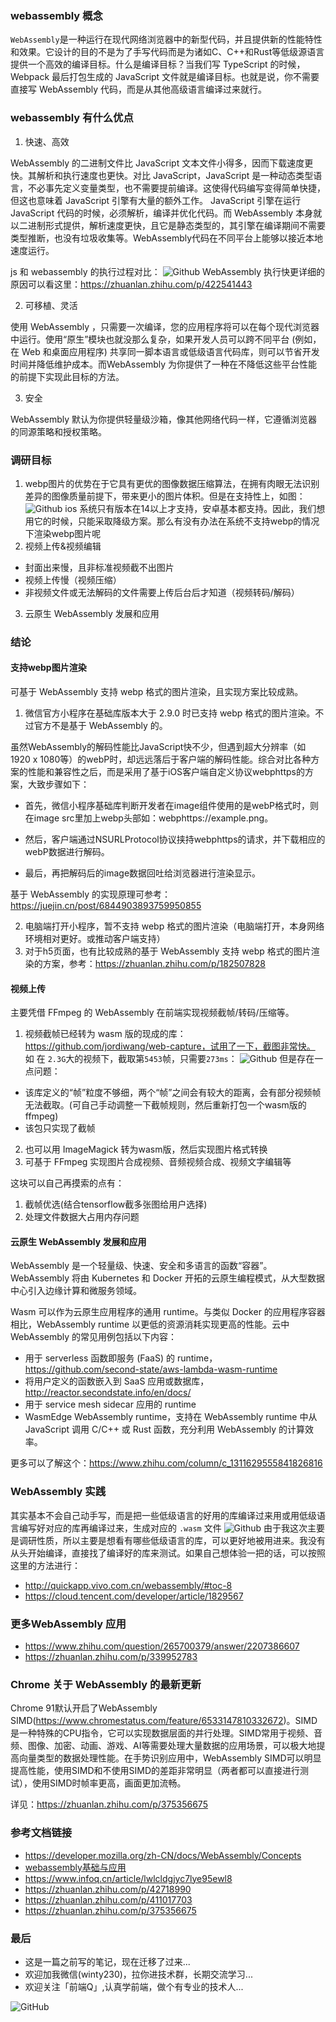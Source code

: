 ### webassembly 概念

`WebAssembly`是一种运行在现代网络浏览器中的新型代码，并且提供新的性能特性和效果。它设计的目的不是为了手写代码而是为诸如C、C++和Rust等低级源语言提供一个高效的编译目标。什么是编译目标？当我们写 TypeScript 的时候，Webpack 最后打包生成的 JavaScript 文件就是编译目标。也就是说，你不需要直接写 WebAssembly 代码，而是从其他高级语言编译过来就行。

### webassembly 有什么优点

1. 快速、高效

WebAssembly 的二进制文件比 JavaScript 文本文件小得多，因而下载速度更快。其解析和执行速度也更快。对比 JavaScript，JavaScript 是一种动态类型语言，不必事先定义变量类型，也不需要提前编译。这使得代码编写变得简单快捷，但这也意味着 JavaScript 引擎有大量的额外工作。 JavaScript 引擎在运行 JavaScript 代码的时候，必须解析，编译并优化代码。而 WebAssembly 本身就以二进制形式提供，解析速度更快，且它是静态类型的，其引擎在编译期间不需要类型推断，也没有垃圾收集等。WebAssembly代码在不同平台上能够以接近本地速度运行。

js 和 webassembly 的执行过程对比：
![Github](https://raw.githubusercontent.com/LuckyWinty/blog/master/images/wasm/js_wasm.jpg)
WebAssembly 执行快更详细的原因可以看这里：https://zhuanlan.zhihu.com/p/422541443

2. 可移植、灵活

使用 WebAssembly ，只需要一次编译，您的应用程序将可以在每个现代浏览器中运行。使用“原生”模块也就没那么复杂，如果开发人员可以跨不同平台 (例如，在 Web 和桌面应用程序) 共享同一脚本语言或低级语言代码库，则可以节省开发时间并降低维护成本。而WebAssembly 为你提供了一种在不降低这些平台性能的前提下实现此目标的方法。

3. 安全

WebAssembly 默认为你提供轻量级沙箱，像其他网络代码一样，它遵循浏览器的同源策略和授权策略。

### 调研目标

1. webp图片的优势在于它具有更优的图像数据压缩算法，在拥有肉眼无法识别差异的图像质量前提下，带来更小的图片体积。但是在支持性上，如图：
![Github](https://raw.githubusercontent.com/LuckyWinty/blog/master/images/wasm/webp_support.jpg)
ios 系统只有版本在14以上才支持，安卓基本都支持。因此，我们想用它的时候，只能采取降级方案。那么有没有办法在系统不支持webp的情况下渲染webp图片呢
2. 视频上传&视频编辑  
* 封面出来慢，且非标准视频截不出图片
* 视频上传慢（视频压缩）
* 非视频文件或无法解码的文件需要上传后台后才知道（视频转码/解码）

3. 云原生 WebAssembly 发展和应用
### 结论

#### 支持webp图片渲染

可基于 WebAssembly 支持 webp 格式的图片渲染，且实现方案比较成熟。
1. 微信官方小程序在基础库版本大于 2.9.0 时已支持 webp 格式的图片渲染。不过官方不是基于 WebAssembly 的。

虽然WebAssembly的解码性能比JavaScript快不少，但遇到超大分辨率（如1920 x 1080等）的webP时，却远远落后于客户端的解码性能。综合对比各种方案的性能和兼容性之后，而是采用了基于iOS客户端自定义协议webphttps的方案，大致步骤如下：

+ 首先，微信小程序基础库判断开发者在image组件使用的是webP格式时，则在image src里加上webp头部如：webphttps://example.png。

+ 然后，客户端通过NSURLProtocol协议挟持webphttps的请求，并下载相应的webP数据进行解码。

+ 最后，再把解码后的image数据回吐给浏览器进行渲染显示。

基于 WebAssembly 的实现原理可参考：https://juejin.cn/post/6844903893759950855  

2. 电脑端打开小程序，暂不支持 webp 格式的图片渲染（电脑端打开，本身网络环境相对更好。或推动客户端支持）  
3. 对于h5页面，也有比较成熟的基于 WebAssembly 支持 webp 格式的图片渲染的方案，参考：https://zhuanlan.zhihu.com/p/182507828  

#### 视频上传

主要凭借 FFmpeg 的 WebAssembly 在前端实现视频截帧/转码/压缩等。

1. 视频截帧已经转为 wasm 版的现成的库：https://github.com/jordiwang/web-capture，试用了一下，截图非常快。
如 在 `2.3G`大的视频下，截取第`5453`帧，只需要`273ms`：
![Github](https://raw.githubusercontent.com/LuckyWinty/blog/master/images/wasm/WechatIMG22663.png)
但是存在一点问题：
+ 该库定义的“帧”粒度不够细，两个“帧”之间会有较大的距离，会有部分视频帧无法截取。(可自己手动调整一下截帧规则，然后重新打包一个wasm版的 ffmpeg)
+ 该包只实现了截帧
2. 也可以用 ImageMagick 转为wasm版，然后实现图片格式转换
3. 可基于 FFmpeg 实现图片合成视频、音频视频合成、视频文字编辑等

这块可以自己再摸索的点有：
1. 截帧优选(结合tensorflow截多张图给用户选择)
2. 处理文件数据大占用内存问题

#### 云原生 WebAssembly 发展和应用
WebAssembly 是一个轻量级、快速、安全和多语言的函数“容器”。WebAssembly 将由 Kubernetes 和 Docker 开拓的云原生编程模式，从大型数据中心引入边缘计算和微服务领域。

Wasm 可以作为云原生应用程序的通用 runtime。与类似 Docker 的应用程序容器相比，WebAssembly runtime 以更低的资源消耗实现更高的性能。云中 WebAssembly 的常见用例包括以下内容：

+ 用于 serverless 函数即服务 (FaaS) 的 runtime，https://github.com/second-state/aws-lambda-wasm-runtime
+ 将用户定义的函数嵌入到 SaaS 应用或数据库，http://reactor.secondstate.info/en/docs/
+ 用于 service mesh sidecar 应用的 runtime
+ WasmEdge WebAssembly runtime，支持在 WebAssembly runtime 中从 JavaScript 调用 C/C++ 或 Rust 函数，充分利用 WebAssembly 的计算效率。

更多可以了解这个：https://www.zhihu.com/column/c_1311629555841826816
### WebAssembly 实践
其实基本不会自己动手写，而是把一些低级语言的好用的库编译过来用或用低级语言编写好对应的库再编译过来，生成对应的 `.wasm` 文件
![Github](https://raw.githubusercontent.com/LuckyWinty/blog/master/images/wasm/wasm.jpeg)
由于我这次主要是调研性质，所以主要是想看有哪些低级语言的库，可以更好地被用进来。我没有从头开始编译，直接找了编译好的库来测试。如果自己想体验一把的话，可以按照这里的方法进行：
+ http://quickapp.vivo.com.cn/webassembly/#toc-8
+ https://cloud.tencent.com/developer/article/1829567
### 更多WebAssembly 应用
+ https://www.zhihu.com/question/265700379/answer/2207386607
+ https://zhuanlan.zhihu.com/p/339952783
### Chrome 关于 WebAssembly 的最新更新

Chrome 91默认开启了WebAssembly SIMD(https://www.chromestatus.com/feature/6533147810332672)。SIMD是一种特殊的CPU指令，它可以实现数据层面的并行处理。SIMD常用于视频、音频、图像、加密、动画、游戏、AI等需要处理大量数据的应用场景，可以极大地提高向量类型的数据处理性能。在手势识别应用中，WebAssembly SIMD可以明显提高性能，使用SIMD和不使用SIMD的差距非常明显（两者都可以直接进行测试），使用SIMD时帧率更高，画面更加流畅。

详见：https://zhuanlan.zhihu.com/p/375356675

### 参考文档链接
+ https://developer.mozilla.org/zh-CN/docs/WebAssembly/Concepts
+ [webassembly基础与应用](http://quickapp.vivo.com.cn/webassembly/#toc-0)
+ https://www.infoq.cn/article/lwlcldgjyc7lye95ewl8
+ https://zhuanlan.zhihu.com/p/42718990
+ https://zhuanlan.zhihu.com/p/411017703
+ https://zhuanlan.zhihu.com/p/375356675

### 最后
+ 这是一篇之前写的笔记，现在迁移了过来...
+ 欢迎加我微信(winty230)，拉你进技术群，长期交流学习...
+ 欢迎关注「前端Q」,认真学前端，做个有专业的技术人...

![GitHub](https://raw.githubusercontent.com/LuckyWinty/blog/master/images/gzh/1571395642.png)